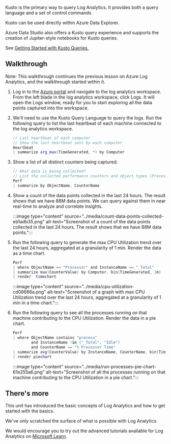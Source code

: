 
Kusto is the primary way to query Log Analytics. It provides both a query language and a set of control commands.

Kusto can be used directly within Azure Data Explorer.

Azure Data Studio also offers a Kusto query experience and supports the creation of Jupiter-style notebooks for Kusto queries.

See [Getting Started with Kusto Queries.](/azure/data-explorer/kusto/concepts/)

## Walkthrough

Note: This walkthrough continues the previous lesson on Azure Log Analytics, and the walkthrough started within it.

1.  Log in to the [Azure portal](https://portal.azure.com) and navigate to the log analytics workspace. From the left blade in the log analytics workspace, click Logs. It will open the Logs window, ready for you to start exploring all the data points captured into the workspace.
2.  We'll need to use the Kusto Query Language to query the logs. Run the following query to list the last heartbeat of each machine connected to the log analytics workspace.
    
    ```csharp
    // Last heartbeat of each computer
    // Show the last heartbeat sent by each computer
    Heartbeat
    | summarize arg_max(TimeGenerated, *) by Computer
    
    ```

3.  Show a list of all distinct counters being captured.
    
    ```csharp
    // What data is being collected?
    // List the collected performance counters and object types (Process, Memory, Processor.)
    Perf
    | summarize by ObjectName, CounterName
    
    ```

4.  Show a count of the data points collected in the last 24 hours. The result shows that we have 88M data points. We can query against them in near real-time to analyze and correlate insights.
    
    :::image type="content" source="../media/count-data-points-collected-eb1adb35.png" alt-text="Screenshot of a count of the data points collected in the last 24 hours. The result shows that we have 88M data points.":::
    

5.  Run the following query to generate the max CPU Utilization trend over the last 24 hours, aggregated at a granularity of 1 min. Render the data as a time chart.
    
    ```csharp
    Perf
    | where ObjectName == "Processor" and InstanceName == "_Total"
    | summarize max(CounterValue) by Computer, bin(TimeGenerated, 1m)
    | render  timechart
    
    
    ```
    
    :::image type="content" source="../media/cpu-utilization-cd08686a.png" alt-text="Screenshot of a graph with max CPU Utilization trend over the last 24 hours, aggregated at a granularity of 1 min in a time chart.":::
    

6.  Run the following query to see all the processes running on that machine contributing to the CPU Utilization. Render the data in a pie chart.
    
    ```csharp
    Perf
    | where ObjectName contains "process"
            and InstanceName !in ("_Total", "Idle")
            and CounterName == "% Processor Time"
    | summarize avg(CounterValue) by InstanceName, CounterName, bin(TimeGenerated, 1m)
    | render piechart
    
    ```
    
    :::image type="content" source="../media/run-processes-pie-chart-61e255a6.png" alt-text="Screenshot of all the processes running on that machine contributing to the CPU Utilization in a pie chart.":::
    

## There's more

This unit has introduced the basic concepts of Log Analytics and how to get started with the basics.

We've only scratched the surface of what is possible with Log Analytics.

We would encourage you to try out the advanced tutorials available for Log Analytics on [Microsoft Learn](/azure/azure-monitor/).

